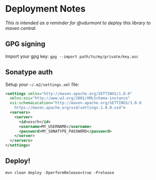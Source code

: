 # Deployment Notes

*This is intended as a reminder for @vdurmont to deploy this library to maven central.*

## GPG signing

Import your gpg key: `gpg --import path/to/my/private/key.asc`

## Sonatype auth

Setup your `~/.m2/settings.xml` file:

```xml
<settings xmlns="http://maven.apache.org/SETTINGS/1.0.0"
  xmlns:xsi="http://www.w3.org/2001/XMLSchema-instance"
  xsi:schemaLocation="http://maven.apache.org/SETTINGS/1.0.0
    https://maven.apache.org/xsd/settings-1.0.0.xsd">
  <servers>
    <server>
      <id>ossrh</id>
      <username>MY_USERNAME</username>
      <password>MY_SONATYPE_PASSWORD</password>
    </server>
  </servers>
</settings>
```

## Deploy!

```
mvn clean deploy -DperformRelease=true -Prelease
```